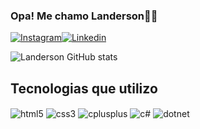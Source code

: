 

### Opa! Me chamo Landerson🤙🏾

[![Instagram](https://img.shields.io/badge/Instagram-E4405F?style=for-the-badge&logo=instagram&logoColor=white)](https://instagram.com/miranda_landerson)[![Linkedin](https://img.shields.io/badge/LinkedIn-0077B5?style=for-the-badge&logo=linkedin&logoColor=white)](https://www.linkedin.com/in/landerson-miranda-b094b31bb/)


![Landerson GitHub stats](https://github-readme-stats.vercel.app/api?username=landersonmiranda&show_icons=true&theme=dracula)


## Tecnologias que utilizo

<div style="display: inline_block">
    <img align="center" alt="html5" src="https://img.shields.io/badge/HTML5-E34F26?style=for-the-badge&logo=html5&logoColor=white">
    <img align="center" alt="css3" src="https://img.shields.io/badge/CSS3-1572B6?style=for-the-badge&logo=css3&logoColor=white">
    <img align="center" alt="cplusplus" src="https://img.shields.io/badge/C%2B%2B-00599C?style=for-the-badge&logo=c%2B%2B&logoColor=white">
    <img align="center" alt="c#" src="https://img.shields.io/badge/C%23-239120?style=for-the-badge&logo=c-sharp&logoColor=white">
    <img align="center" alt="dotnet" src="https://img.shields.io/badge/.NET-5C2D91?style=for-the-badge&logo=.net&logoColor=white">
</div>
